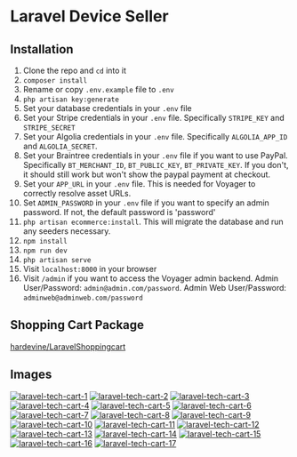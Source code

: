 # Laravel Device Seller

## Installation

1. Clone the repo and `cd` into it
1. `composer install`
1. Rename or copy `.env.example` file to `.env`
1. `php artisan key:generate`
1. Set your database credentials in your `.env` file
1. Set your Stripe credentials in your `.env` file. Specifically `STRIPE_KEY` and `STRIPE_SECRET`
1. Set your Algolia credentials in your `.env` file. Specifically `ALGOLIA_APP_ID` and `ALGOLIA_SECRET`.
1. Set your Braintree credentials in your `.env` file if you want to use PayPal. Specifically `BT_MERCHANT_ID`, `BT_PUBLIC_KEY`, `BT_PRIVATE_KEY`. If you don't, it should still work but won't show the paypal payment at checkout.
1. Set your `APP_URL` in your `.env` file. This is needed for Voyager to correctly resolve asset URLs.
1. Set `ADMIN_PASSWORD` in your `.env` file if you want to specify an admin password. If not, the default password is 'password'
1. `php artisan ecommerce:install`. This will migrate the database and run any seeders necessary.
1. `npm install`
1. `npm run dev`
1. `php artisan serve`
1. Visit `localhost:8000` in your browser
1. Visit `/admin` if you want to access the Voyager admin backend. Admin User/Password: `admin@admin.com/password`. Admin Web User/Password: `adminweb@adminweb.com/password`

## Shopping Cart Package

[hardevine/LaravelShoppingcart](https://github.com/hardevine/LaravelShoppingcart)

## Images
<a href="https://ibb.co/RYYZbHc"><img src="https://i.ibb.co/RYYZbHc/laravel-tech-cart-1.jpg" alt="laravel-tech-cart-1" border="0"></a> <a href="https://ibb.co/LP8mKDw"><img src="https://i.ibb.co/LP8mKDw/laravel-tech-cart-2.jpg" alt="laravel-tech-cart-2" border="0"></a> <a href="https://ibb.co/9TKrJFB"><img src="https://i.ibb.co/9TKrJFB/laravel-tech-cart-3.jpg" alt="laravel-tech-cart-3" border="0"></a> <a href="https://ibb.co/DVTpnc2"><img src="https://i.ibb.co/DVTpnc2/laravel-tech-cart-4.jpg" alt="laravel-tech-cart-4" border="0"></a> <a href="https://ibb.co/Y0XDsnW"><img src="https://i.ibb.co/Y0XDsnW/laravel-tech-cart-5.jpg" alt="laravel-tech-cart-5" border="0"></a> <a href="https://ibb.co/nLj5yDp"><img src="https://i.ibb.co/nLj5yDp/laravel-tech-cart-6.jpg" alt="laravel-tech-cart-6" border="0"></a> <a href="https://ibb.co/YLVW6cP"><img src="https://i.ibb.co/YLVW6cP/laravel-tech-cart-7.jpg" alt="laravel-tech-cart-7" border="0"></a> <a href="https://ibb.co/Qn5D4Z6"><img src="https://i.ibb.co/Qn5D4Z6/laravel-tech-cart-8.jpg" alt="laravel-tech-cart-8" border="0"></a> <a href="https://ibb.co/r7RpcS8"><img src="https://i.ibb.co/r7RpcS8/laravel-tech-cart-9.jpg" alt="laravel-tech-cart-9" border="0"></a> <a href="https://ibb.co/NC4911D"><img src="https://i.ibb.co/NC4911D/laravel-tech-cart-10.jpg" alt="laravel-tech-cart-10" border="0"></a> <a href="https://ibb.co/LdNrr2x"><img src="https://i.ibb.co/LdNrr2x/laravel-tech-cart-11.jpg" alt="laravel-tech-cart-11" border="0"></a> <a href="https://ibb.co/2y7K1Rb"><img src="https://i.ibb.co/2y7K1Rb/laravel-tech-cart-12.jpg" alt="laravel-tech-cart-12" border="0"></a> <a href="https://ibb.co/wY7cBrb"><img src="https://i.ibb.co/wY7cBrb/laravel-tech-cart-13.jpg" alt="laravel-tech-cart-13" border="0"></a> <a href="https://ibb.co/1TKyJFG"><img src="https://i.ibb.co/1TKyJFG/laravel-tech-cart-14.jpg" alt="laravel-tech-cart-14" border="0"></a> <a href="https://ibb.co/7kdp9jf"><img src="https://i.ibb.co/7kdp9jf/laravel-tech-cart-15.jpg" alt="laravel-tech-cart-15" border="0"></a> <a href="https://ibb.co/kM5zktV"><img src="https://i.ibb.co/kM5zktV/laravel-tech-cart-16.jpg" alt="laravel-tech-cart-16" border="0"></a> <a href="https://ibb.co/MD5k3vF"><img src="https://i.ibb.co/MD5k3vF/laravel-tech-cart-17.jpg" alt="laravel-tech-cart-17" border="0"></a>
